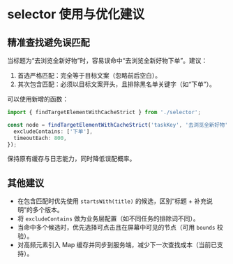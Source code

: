 # selector 使用与优化建议

## 精准查找避免误匹配

当标题为“去浏览全新好物”时，容易误命中“去浏览全新好物下单”。建议：

1) 首选严格匹配：完全等于目标文案（忽略前后空白）。
2) 其次包含匹配：必须以目标文案开头，且排除黑名单关键字（如“下单”）。

可以使用新增的函数：

```ts
import { findTargetElementWithCacheStrict } from './selector';

const node = findTargetElementWithCacheStrict('taskKey', '去浏览全新好物', {
  excludeContains: ['下单'],
  timeoutEach: 800,
});
```

保持原有缓存与日志能力，同时降低误配概率。

## 其他建议

- 在包含匹配时优先使用 `startsWith(title)` 的候选，区别“标题 + 补充说明”的多个版本。
- 将 `excludeContains` 做为业务层配置（如不同任务的排除词不同）。
- 当命中多个候选时，优先选择可点击且在屏幕中可见的节点（可用 `bounds` 校验）。
- 对高频元素引入 Map 缓存并同步到服务端，减少下一次查找成本（当前已支持）。
